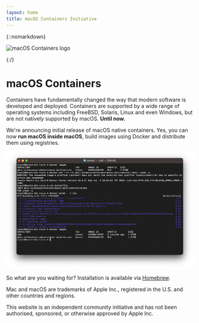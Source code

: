 ```yaml
---
layout: home
title: macOS Containers Initiative
---
```


{::nomarkdown}
<p class="logo"><img src="{{ "/" | relative_url }}assets/images/favicon.svg" alt="macOS Containers logo"></p>
{:/}

# macOS Containers

Containers have fundamentally changed the way that modern software is developed and deployed. Containers are supported by a wide range of operating systems including FreeBSD, Solaris, Linux and even Windows, but are not natively supported by macOS. **Until now.**

We're announcing initial release of macOS native containers.  Yes, you can now **run macOS inside macOS**, build images using Docker and distribute them using registries.

![Showcase](assets/images/showcase.png)

So what are you waiting for? Installation is available via [Homebrew](https://github.com/macOScontainers/homebrew-formula#installation).

<div class="footer">
	<p>Mac and macOS are trademarks of Apple Inc., registered in the U.S. and other countries and regions.</p>
	<p>This website is an independent community initiative and has not been authorised, sponsored, or otherwise approved by Apple Inc.</p>
</div>
